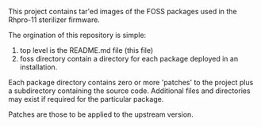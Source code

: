 This project contains tar'ed images of the FOSS packages used in the Rhpro-11 sterilizer firmware.

The orgination of this repository is simple:
1) top level is the README.md file (this file)
2) foss directory contain a directory for each package deployed in an installation.

Each package directory contains zero or more 'patches' to the project plus a subdirectory containing the source code.
Additional files and directories may exist if required for the particular package.

Patches are those to be applied to the upstream version.
